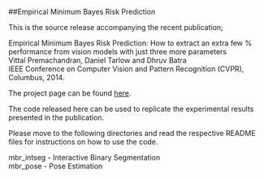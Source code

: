 ##Empirical Minimum Bayes Risk Prediction

This is the source release accompanying the recent publication;

Empirical Minimum Bayes Risk Prediction: How to extract an extra few % performance from vision models with just three more parameters<br/>
Vittal Premachandran, Daniel Tarlow and Dhruv Batra<br/>
IEEE Conference on Computer Vision and Pattern Recognition (CVPR), Columbus, 2014.

The project page can be found [here](https://filebox.ece.vt.edu/~vittal/embr/index.html).

The code released here can be used to replicate the experimental results presented in the publication.

Please move to the following directories and read the respective README files for instructions on how to use the code.

mbr_intseg - Interactive Binary Segmentation<br/>
mbr_pose   - Pose Estimation
